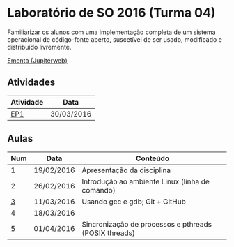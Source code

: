 # Laboratório de SO 2016 (Turma 04)

Familiarizar os alunos com uma implementação completa de um sistema operacional de código-fonte aberto, suscetível de ser usado, modificado e distribuído livremente.

[Ementa (Jupiterweb)](https://uspdigital.usp.br/jupiterweb/obterDisciplina?sgldis=ACH2096)

## Atividades

|Atividade|Data|
|---------|-----|
|~~[EP1](EP1/)~~|~~30/03/2016~~|

## Aulas

|Num|Data|Conteúdo|
|---|----|--------|
|1|19/02/2016|Apresentação da disciplina|
|2|26/02/2016|Introdução ao ambiente Linux (linha de comando)|
|[3](Aulas/Aula-3/)|11/03/2016|Usando gcc e gdb; Git + GitHub|
|4|18/03/2016||
|[5](Aulas/Aula-5/)|01/04/2016|Sincronização de processos e pthreads (POSIX threads)|
